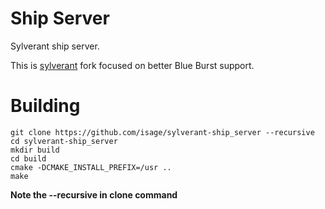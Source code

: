 Ship Server
===========

Sylverant ship server.

This is [sylverant](http://sourceforge.net/projects/sylverant/) fork focused on better Blue Burst support.


Building
========


```
git clone https://github.com/isage/sylverant-ship_server --recursive
cd sylverant-ship_server
mkdir build
cd build
cmake -DCMAKE_INSTALL_PREFIX=/usr ..
make
```

**Note the --recursive in clone command**